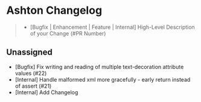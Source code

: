 # Ashton Changelog

> - [Bugfix | Enhancement | Feature | Internal] High-Level Description of your Change (#PR Number)

## Unassigned
- [Bugfix] Fix writing and reading of multiple text-decoration attribute values (#22)
- [Internal] Handle malformed xml more gracefully - early return instead of assert (#21)
- [Internal] Add Changelog
